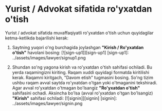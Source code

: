 # Yurist / Advokat sifatida ro'yxatdan o'tish

Yurist / advokat sifatida muvaffaqiyatli ro'yxatdan o'tish uchun quyidagilar ketma-ketlikda bajarilishi kerak:

1. Saytning yuqori o'ng burchagida joylashgan **"Kirish / Ro'yxatdan o'tish"** havolani bosing:
[![sign-up1]][sign-up1]
[sign-up1]: ../assets/images/lawyer/signup1.png

2.  Shundan so'ng yagona kirish va ro'yxatdan o'tish sahifasi ochiladi. Bu yerda raqamingizni kiriting. Raqam xuddi quyidagi formatda kiritilishi kerak. Raqamni kiritgach, "Davom etish" tugmasini bosing. So'ng tizim ushbu raqam avval saytda ro'yxatdan o'tgan yoki o'tmaganini tekshiradi. Agar avval ro'yxatdan o'tmagan bo'lsangiz **"Ro'yxatdan o'tish"** sahifasini ochadi. Aksincha bo'lsa (avval ro'yxatdan o'tgan bo'lsangiz) **"Kirish"** sahifasi ochiladi:
[![signin]][signin]
[signin]: ../assets/images/lawyer/signin.png
